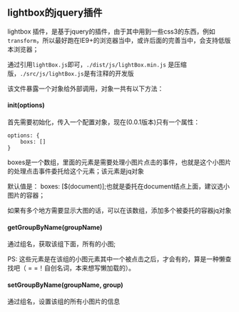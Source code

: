 ## lightbox的jquery插件
lightbox 插件，是基于jquery的插件，由于其中用到一些css3的东西，例如`transform`，所以最好跑在IE9+的浏览器当中，或许后面的完善当中，会支持低版本浏览器；

通过引用`lightBox.js`即可，`./dist/js/lightBox.min.js` 是压缩版，`./src/js/lightBox.js`是有注释的开发版

该文件暴露一个对象给外部调用，对象一共有以下方法：

####  init(options)

首先需要初始化，传入一个配置对象，现在(0.0.1版本)只有一个属性：

    options: {
        boxs: []
    }

boxes是一个数组，里面的元素是需要处理小图片点击的事件，也就是这个小图片的处理点击事件委托给这个元素；该元素是jq对象

默认值是： boxes: [$(document)];也就是委托在document结点上面，建议选小图片的容器；

如果有多个地方需要显示大图的话，可以在该数组，添加多个被委托的容器jq对象


#### getGroupByName(groupName)

通过组名，获取该组下面，所有的小图;

PS: 这些元素是在该组的小图元素其中一个被点击之后，才会有的，算是一种懒查找吧（ = =！自创名词，本来想写懒加载的）。

#### setGroupByName(groupName, group)

通过组名，设置该组的所有小图片的信息